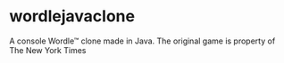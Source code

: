 # wordlejavaclone
A console Wordle™ clone made in Java. The original game is property of The New York Times
